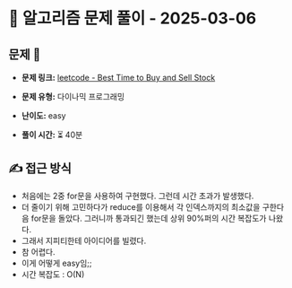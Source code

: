 # 📝 알고리즘 문제 풀이 - 2025-03-06

## 문제 📖

- **문제 링크:** [leetcode - Best Time to Buy and Sell Stock](https://leetcode.com/problems/best-time-to-buy-and-sell-stock/description/)

- **문제 유형:** 다이나믹 프로그래밍

- **난이도:** easy

- **풀이 시간:** ⏳ 40분

## ✍ 접근 방식

- 처음에는 2중 for문을 사용하여 구현했다. 그런데 시간 초과가 발생했다.
- 더 줄이기 위해 고민하다가 reduce를 이용해서 각 인덱스까지의 최소값을 구한다음 for문을 돌았다. 그러니까 통과되긴 했는데 상위 90%퍼의 시간 복잡도가 나왔다.
- 그래서 지피티한테 아이디어를 빌렸다.
- 참 어렵다.
- 이게 어떻게 easy임;;
- 시간 복잡도 : O(N)
